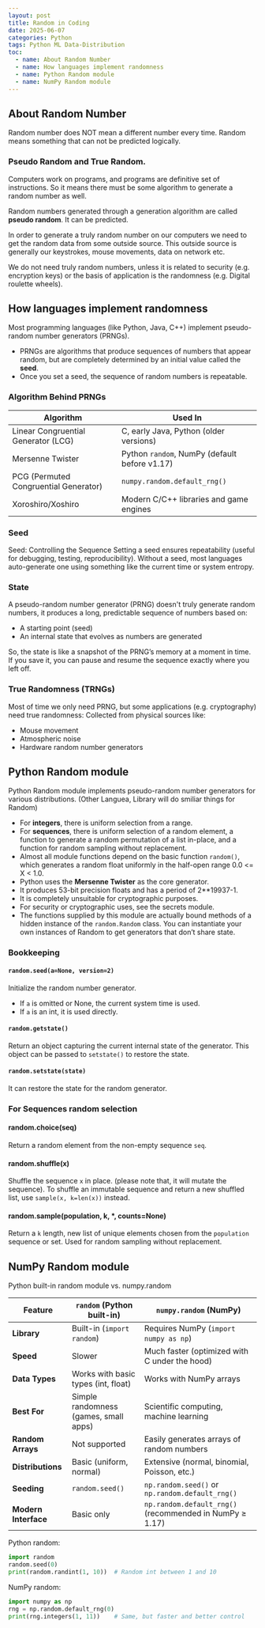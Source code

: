 ```yaml
---
layout: post
title: Random in Coding
date: 2025-06-07
categories: Python
tags: Python ML Data-Distribution
toc: 
  - name: About Random Number
  - name: How languages implement randomness
  - name: Python Random module
  - name: NumPy Random module
---
```


## About Random Number

Random number does NOT mean a different number every time. Random means something that can not be predicted logically.

### Pseudo Random and True Random.
Computers work on programs, and programs are definitive set of instructions. So it means there must be some algorithm to generate a random number as well.

Random numbers generated through a generation algorithm are called **pseudo random**. It can be predicted.

In order to generate a truly random number on our computers we need to get the random data from some outside source. This outside source is generally our keystrokes, mouse movements, data on network etc.

We do not need truly random numbers, unless it is related to security (e.g. encryption keys) or the basis of application is the randomness (e.g. Digital roulette wheels).

## How languages implement randomness

Most programming languages (like Python, Java, C++) implement pseudo-random number generators (PRNGs).
- PRNGs are algorithms that produce sequences of numbers that appear random, but are completely determined by an initial value called the **seed**.
- Once you set a seed, the sequence of random numbers is repeatable.

### Algorithm Behind PRNGs

| Algorithm                             | Used In                                       |
| ------------------------------------- | --------------------------------------------- |
| Linear Congruential Generator (LCG)   | C, early Java, Python (older versions)        |
| Mersenne Twister                      | Python `random`, NumPy (default before v1.17) |
| PCG (Permuted Congruential Generator) | `numpy.random.default_rng()`                  |
| Xoroshiro/Xoshiro                     | Modern C/C++ libraries and game engines       |

### Seed
Seed: Controlling the Sequence
Setting a seed ensures repeatability (useful for debugging, testing, reproducibility).
Without a seed, most languages auto-generate one using something like the current time or system entropy.

### State
A pseudo-random number generator (PRNG) doesn't truly generate random numbers, it produces a long, predictable sequence of numbers based on:
- A starting point (seed)
- An internal state that evolves as numbers are generated

So, the state is like a snapshot of the PRNG’s memory at a moment in time. If you save it, you can pause and resume the sequence exactly where you left off.

### True Randomness (TRNGs)

Most of time we only need PRNG, but some applications (e.g. cryptography) need true randomness:
Collected from physical sources like:
- Mouse movement
- Atmospheric noise
- Hardware random number generators

## Python Random module

Python Random module implements pseudo-random number generators for various distributions.
(Other Languea, Library will do smiliar things for Random)
- For **integers**, there is uniform selection from a range. 
- For **sequences**, there is uniform selection of a random element, a function to generate a random permutation of a list in-place, and a function for random sampling without replacement.
- Almost all module functions depend on the basic function `random()`, which generates a random float uniformly in the half-open range 0.0 <= X < 1.0. 
- Python uses the **Mersenne Twister** as the core generator.
- It produces 53-bit precision floats and has a period of 2**19937-1.
- It is completely unsuitable for cryptographic purposes.
- For security or cryptographic uses, see the secrets module.
- The functions supplied by this module are actually bound methods of a hidden instance of the `random.Random` class. You can instantiate your own instances of Random to get generators that don’t share state.

### Bookkeeping

#### `random.seed(a=None, version=2)`
Initialize the random number generator.
- If `a` is omitted or None, the current system time is used. 
- If `a` is an int, it is used directly.

#### `random.getstate()`
Return an object capturing the current internal state of the generator. This object can be passed to `setstate()` to restore the state.

#### `random.setstate(state)`
It can restore the state for the random generator.

### For Sequences random selection

#### random.choice(seq)
Return a random element from the non-empty sequence `seq`.

#### random.shuffle(x)
Shuffle the sequence `x` in place. (please note that, it will mutate the sequence). 
To shuffle an immutable sequence and return a new shuffled list, use `sample(x, k=len(x))` instead.

#### random.sample(population, k, *, counts=None)
Return a `k` length, new list of unique elements chosen from the `population` sequence or set. Used for random sampling without replacement.


## NumPy Random module

Python built-in random module vs. numpy.random

| Feature              | `random` (Python built-in)            | `numpy.random` (NumPy)                                  |
| -------------------- | ------------------------------------- | ------------------------------------------------------- |
| **Library**          | Built-in (`import random`)            | Requires NumPy (`import numpy as np`)                   |
| **Speed**            | Slower                                | Much faster (optimized with C under the hood)           |
| **Data Types**       | Works with basic types (int, float)   | Works with NumPy arrays                                 |
| **Best For**         | Simple randomness (games, small apps) | Scientific computing, machine learning                  |
| **Random Arrays**    | Not supported                         | Easily generates arrays of random numbers               |
| **Distributions**    | Basic (uniform, normal)               | Extensive (normal, binomial, Poisson, etc.)             |
| **Seeding**          | `random.seed()`                       | `np.random.seed()` or `np.random.default_rng()`         |
| **Modern Interface** | Basic only                            | `np.random.default_rng()` (recommended in NumPy ≥ 1.17) |


Python random:
```py
import random
random.seed(0)
print(random.randint(1, 10))  # Random int between 1 and 10
```

NumPy random:
```py
import numpy as np
rng = np.random.default_rng(0)
print(rng.integers(1, 11))    # Same, but faster and better control
```
